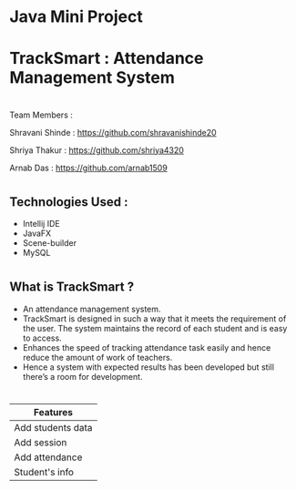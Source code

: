 # Java Mini Project

# TrackSmart : Attendance Management System
#
Team Members :

Shravani Shinde : https://github.com/shravanishinde20

Shriya Thakur : https://github.com/shriya4320

Arnab Das : https://github.com/arnab1509



#

## Technologies Used :
* Intellij IDE
* JavaFX 
* Scene-builder
* MySQL
#
## What is TrackSmart ?
* An attendance management system. 
* TrackSmart is designed in such a way that it meets the requirement of the user. The system maintains the record of each student and is easy to access.
* Enhances the speed of tracking attendance task easily and hence reduce the amount of work of teachers.
* Hence a system with expected results has been developed but still there’s a room for development.

#

| Features                          | 
|-----------------------------------|
| Add students data                 | 
| Add session                       | 
| Add attendance                    |
| Student's info                    |
#
